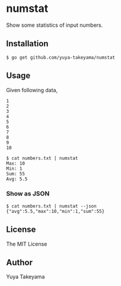 # numstat

Show some statistics of input numbers.

## Installation

```
$ go get github.com/yuya-takeyama/numstat
```

## Usage

Given following data,

```
1
2
3
4
5
6
7
8
9
10
```

```
$ cat numbers.txt | numstat
Max: 10
Min: 1
Sum: 55
Avg: 5.5
```

### Show as JSON

```
$ cat numbers.txt | numstat --json
{"avg":5.5,"max":10,"min":1,"sum":55}
```

## License

The MIT License

## Author

Yuya Takeyama
